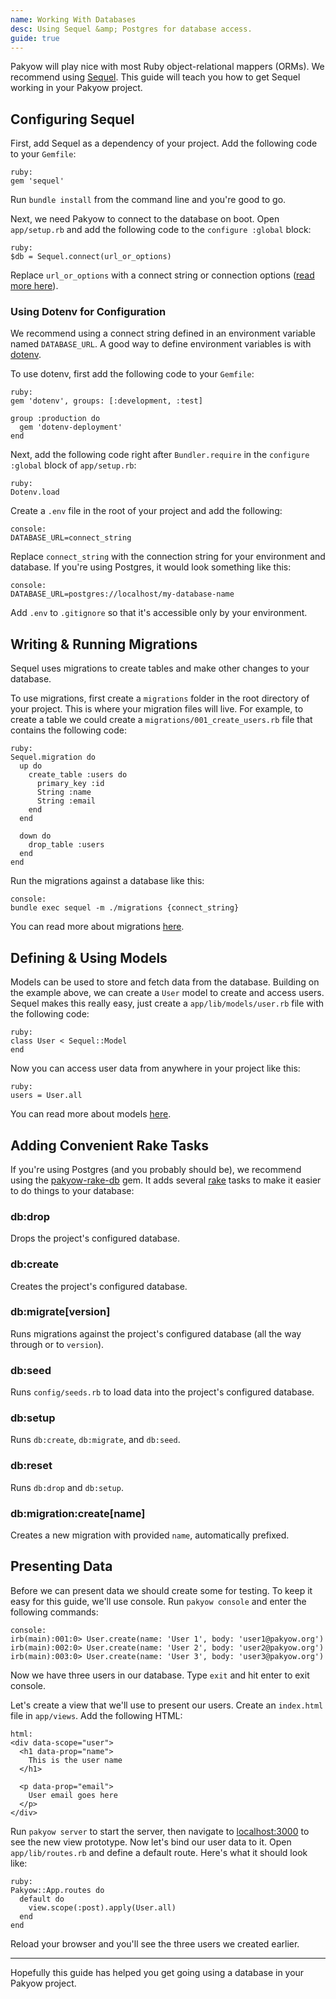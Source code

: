 ```yaml
---
name: Working With Databases
desc: Using Sequel &amp; Postgres for database access.
guide: true
---
```


Pakyow will play nice with most Ruby object-relational mappers (ORMs). We recommend using [Sequel](https://github.com/jeremyevans/sequel). This guide will teach you how to get Sequel working in your Pakyow project.

## Configuring Sequel

First, add Sequel as a dependency of your project. Add the following code to your `Gemfile`:

    ruby:
    gem 'sequel'

Run `bundle install` from the command line and you're good to go.

Next, we need Pakyow to connect to the database on boot. Open `app/setup.rb` and add the following code to the `configure :global` block:

    ruby:
    $db = Sequel.connect(url_or_options)

Replace `url_or_options` with a connect string or connection options ([read more here](http://sequel.jeremyevans.net/rdoc/files/doc/opening_databases_rdoc.html)).

### Using Dotenv for Configuration

We recommend using a connect string defined in an environment variable named `DATABASE_URL`. A good way to define environment variables is with [dotenv](https://github.com/bkeepers/dotenv).

To use dotenv, first add the following code to your `Gemfile`:

    ruby:
    gem 'dotenv', groups: [:development, :test]

    group :production do
      gem 'dotenv-deployment'
    end

Next, add the following code right after `Bundler.require` in the `configure :global` block of `app/setup.rb`:

    ruby:
    Dotenv.load

Create a `.env` file in the root of your project and add the following:

    console:
    DATABASE_URL=connect_string

Replace `connect_string` with the connection string for your environment and database. If you're using Postgres, it would look something like this:

    console:
    DATABASE_URL=postgres://localhost/my-database-name

Add `.env` to `.gitignore` so that it's accessible only by your environment.

## Writing &amp; Running Migrations

Sequel uses migrations to create tables and make other changes to your database.

To use migrations, first create a `migrations` folder in the root directory of your project. This is where your migration files will live. For example, to create a table we could create a `migrations/001_create_users.rb` file that contains the following code:

    ruby:
    Sequel.migration do
      up do
        create_table :users do
          primary_key :id
          String :name
          String :email
        end
      end

      down do
        drop_table :users
      end
    end

Run the migrations against a database like this:

    console:
    bundle exec sequel -m ./migrations {connect_string}

You can read more about migrations [here](http://sequel.jeremyevans.net/rdoc/files/doc/migration_rdoc.html).

## Defining &amp; Using Models

Models can be used to store and fetch data from the database. Building on the example above, we can create a `User` model to create and access users. Sequel makes this really easy, just create a `app/lib/models/user.rb` file with the following code:

    ruby:
    class User < Sequel::Model
    end

Now you can access user data from anywhere in your project like this:

    ruby:
    users = User.all

You can read more about models [here](http://sequel.jeremyevans.net/rdoc/files/README_rdoc.html#label-Sequel+Models).

## Adding Convenient Rake Tasks

If you're using Postgres (and you probably should be), we recommend using the [pakyow-rake-db](https://github.com/bryanp/pakyow-rake-db) gem. It adds several [rake](https://github.com/ruby/rake) tasks to make it easier to do things to your database:

### db:drop

Drops the project's configured database.

### db:create

Creates the project's configured database.

### db:migrate[version]

Runs migrations against the project's configured database (all the way through or to `version`).

### db:seed

Runs `config/seeds.rb` to load data into the project's configured database.

### db:setup

Runs `db:create`, `db:migrate`, and `db:seed`.

### db:reset

Runs `db:drop` and `db:setup`.

### db:migration:create[name]

Creates a new migration with provided `name`, automatically prefixed.

## Presenting Data

Before we can present data we should create some for testing. To keep it easy for this guide, we'll use console. Run `pakyow console` and enter the following commands:

    console:
    irb(main):001:0> User.create(name: 'User 1', body: 'user1@pakyow.org')
    irb(main):002:0> User.create(name: 'User 2', body: 'user2@pakyow.org')
    irb(main):003:0> User.create(name: 'User 3', body: 'user3@pakyow.org')

Now we have three users in our database. Type `exit` and hit enter to exit console.

Let's create a view that we'll use to present our users. Create an `index.html` file in `app/views`. Add the following HTML:

    html:
    <div data-scope="user">
      <h1 data-prop="name">
        This is the user name
      </h1>

      <p data-prop="email">
        User email goes here
      </p>
    </div>

Run `pakyow server` to start the server, then navigate to [localhost:3000](http://localhost:3000) to see the new view prototype. Now let's bind our user data to it. Open `app/lib/routes.rb` and define a default route. Here's what it should look like:

    ruby:
    Pakyow::App.routes do
      default do
        view.scope(:post).apply(User.all)
      end
    end

Reload your browser and you'll see the three users we created earlier.

---

Hopefully this guide has helped you get going using a database in your Pakyow project.
